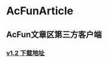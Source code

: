 # AcFunArticle
## AcFun文章区第三方客户端
### [v1.2 下载地址](http://liubaicai.github.io/files/AcFunArticle-v1.2.0.0-201607111422.apk) 
